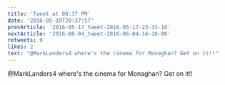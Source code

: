 ```yaml
---
title: 'Tweet at 08:37 PM'
date: '2016-05-19T20:37:57'
prevArticle: '2016-05-17_tweet-2016-05-17-23-33-18'
nextArticle: '2016-06-04_tweet-2016-06-04-14-18-06'
retweets: 0
likes: 2
text: "@MarkLanders4 where's the cinema for Monaghan? Get on it!!"
---
```

@MarkLanders4 where's the cinema for Monaghan? Get on it!!